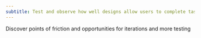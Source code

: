 ```yaml
---
subtitle: Test and observe how well designs allow users to complete tasks
---
```


Discover points of friction and opportunities for iterations and more testing
